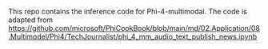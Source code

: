 This repo contains the inference code for Phi-4-multimodal. The code is adapted from https://github.com/microsoft/PhiCookBook/blob/main/md/02.Application/08.Multimodel/Phi4/TechJournalist/phi_4_mm_audio_text_publish_news.ipynb
